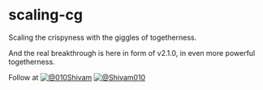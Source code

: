 # scaling-cg
Scaling the crispyness with the giggles of togetherness.

And the real breakthrough is here in form of v2.1.0, in even more powerful togetherness.

Follow at
[![@010Shivam](http://i.imgur.com/wWzX9uB.png)](https://twitter.com/010Shivam)
[![@Shivam010](http://i.imgur.com/9I6NRUm.png)](https://github.com/Shivam010)
